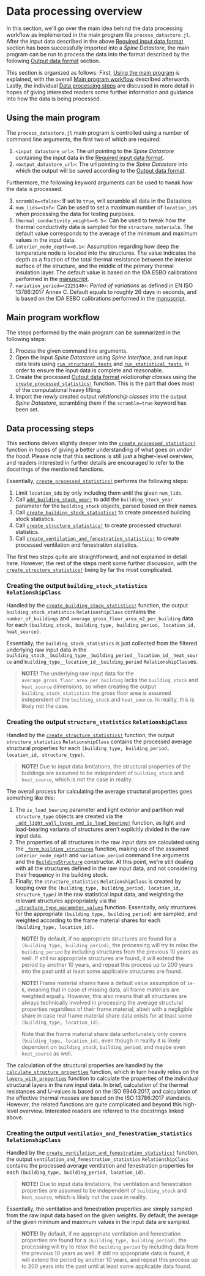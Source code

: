 # Data processing overview

In this section, we'll go over the main idea behind the data processing workflow
as implemented in the main program file `process_datastore.jl`.
After the input data described in the above [Required input data format](@ref)
section has been successfully imported into a *Spine Datastore*,
the main program can be run to process the data into
the format described by the following [Output data format](@ref) section.

This section is organized as follows:
First, [Using the main program](@ref) is explained,
with the overall [Main program workflow](@ref) described afterwards.
Lastly, the individual [Data processing steps](@ref) are discussed in more detail
in hopes of giving interested readers some further information and guidance into
how the data is being processed.


## Using the main program

The `process_datastore.jl` main program is controlled using a number of
command line arguments, the first two of which are required:

1. `<input_datastore_url>`: The url pointing to the *Spine Datastore* containing the input data in the [Required input data format](@ref).
2. `<output_datastore_url>`: The url pointing to the *Spine Datastore* into which the output will be saved according to the [Output data format](@ref).

Furthermore, the following keyword arguments can be used to tweak how the data is processed.

3. `scramble=<false>`: If set to `true`, will scramble all data in the Datastore.
4. `num_lids=<Inf>`: Can be used to set a maximum number of `location_id`s when processing the data for testing purposes.
5. `thermal_conductivity_weight=<0.5>`: Can be used to tweak how the thermal conductivity data is sampled for the `structure_material`s. The default value corresponds to the average of the minimum and maximum values in the input data.
6. `interior_node_depth=<0.1>`: Assumption regarding how deep the temperature node is located into the structures. The value indicates the depth as a fraction of the total thermal resistance between the interior surface of the structure, and the middle of the primary thermal insulation layer. The default value is based on the IDA ESBO calibrations performed in the [manuscript](https://cris.vtt.fi/en/publications/sensitivity-of-a-simple-lumped-capacitance-building-thermal-model).
7. `variation_period=<2225140>`: *Period of variations* as defined in EN ISO 13786:2017 Annex C. Default equals to roughly 26 days in seconds, and is based on the IDA ESBO calibrations performed in the [manuscript](https://cris.vtt.fi/en/publications/sensitivity-of-a-simple-lumped-capacitance-building-thermal-model).


## Main program workflow

The steps performed by the main program can be summarized in the following steps:

1. Process the given command line arguments.
2. Open the input *Spine Datastore* using *Spine Interface*, and run input data tests using [`run_structural_tests`](@ref) and [`run_statistical_tests`](@ref), in order to ensure the input data is complete and reasonable.
3. Create the processed [Output data format](@ref) *relationship classes* using the [`create_processed_statistics!`](@ref) function. This is the part that does most of the computational heavy lifting.
4. Import the newly created output *relationship classes* into the output *Spine Datastore*, scrambling them if the `scramble=true` keyword has been set.


## Data processing steps

This sections delves slightly deeper into the [`create_processed_statistics!`](@ref)
function in hopes of giving a better understanding of what goes on *under the hood*.
Please note that this sections is still just a higher-level overview,
and readers interested in further details are encouraged to refer to the
docstrings of the mentioned functions.

Essentially, [`create_processed_statistics!`](@ref) performs the following steps:

1. Limit `location_id`s by only including them until the given `num_lids`.
2. Call [`add_building_stock_year!`](@ref) to add the `building_stock_year` parameter for the `building_stock` objects, parsed based on their names.
3. Call [`create_building_stock_statistics!`](@ref) to create processed building stock statistics.
4. Call [`create_structure_statistics!`](@ref) to create processed structural statistics.
5. Call [`create_ventilation_and_fenestration_statistics!`](@ref) to create processed ventilation and fenestration statistics.

The first two steps quite are straightforward, and not explained in detail here.
However, the rest of the steps merit some further discussion,
with the [`create_structure_statistics!`](@ref) being by far the most complicated.


### Creating the output `building_stock_statistics` `RelationshipClass`

Handled by the [`create_building_stock_statistics!`](@ref) function,
the output `building_stock_statistics` `RelationshipClass` contains the
`number_of_buildings` and `average_gross_floor_area_m2_per_building` data for
each `(building_stock, building_type, building_period, location_id, heat_source)`.

Essentially, the `building_stock_statistics` is just collected
from the filtered underlying raw input data in the
`building_stock__building_type__building_period__location_id__heat_source`
and `building_type__location_id__building_period` `RelationshipClass`es.

> **NOTE!** The underlying raw input data for the `average_gross_floor_area_per_building` lacks the `building_stock` and `heat_source` dimensions, so when creating the output `building_stock_statistics` the gross floor area is assumed independent of the `building_stock` and `heat_source`. In reality, this is likely not the case.


### Creating the output `structure_statistics` `RelationshipClass`

Handled by the [`create_structure_statistics!`](@ref) function,
the output `structure_statistics` `RelationshipClass` contains the processed
average structural properties for each `(building_type, building_period, location_id, structure_type)`.

> **NOTE!** Due to input data limitations, the structural properties of the buildings are assumed to be independent of `building_stock` and `heat_source`, which is not the case in reality.

The overall process for calculating the average structural properties goes
something like this:

1. The `is_load_bearing` parameter and light exterior and partition wall
`structure_type` objects are created via the [`_add_light_wall_types_and_is_load_bearing!`](@ref) function, as light and load-bearing variants of structures aren't explicitly divided in the raw input data.
2. The properties of all structures in the raw input data are calculated using the [`_form_building_structures`](@ref) function, making use of the assumed `interior_node_depth` and `variation_period` command line arguments and the [`BuildingStructure`](@ref) constructor. At this point, we're still dealing with all the structures defined in the raw input data, and not considering their frequency in the building stock.
3. Finally, the `structure_statistics` `RelationshipClass` is created by looping over the `(building_type, building_period, location_id, structure_type)` in the raw statistical input data, and weighting the relevant structures appropriately via the [`_structure_type_parameter_values`](@ref) function. Essentially, only structures for the appropriate `(building_type, building_period)` are sampled, and weighted according to the frame material shares for each `(building_type, location_id)`.

> **NOTE!** By default, if no appropriate structures are found for a `(building_type, building_period)`, the processing will try to relax the `building_period` by including structures from the previous 10 years as well. If still no appropriate structures are found, it will extend the period by another 10 years, and repeat this process up to 200 years into the past until at least some applicable structures are found.

> **NOTE!** Frame material shares have a default value assumption of `1e-6`, meaning that in case of missing data, all frame materials are weighted equally. However, this also means that all structures are always technically involved in processing the average structural properties regardless of their frame material, albeit with a negligible share in case real frame material share data exists for at least some `(building_type, location_id)`.

> Note that the frame material share data unfortunately only covers `(building_type, location_id)`, even though in reality it is likely dependent on `building_stock`, `building_period`, and maybe even `heat_source` as well.

The calculation of the structural properties are handled by the
[`calculate_structure_properties`](@ref) function,
which in turn heavily relies on the [`layers_with_properties`](@ref) function to
calculate the properties of the individual structural layers in the raw input data.
In brief, calculation of the thermal resistances and U-values is based on the
ISO 6946:2017, and calculation of the effective thermal masses are based on
the ISO 13786:2017 standards.
However, the related functions are quite complicated and beyond this high-level
overview. Interested readers are referred to the docstrings linked above.

### Creating the output `ventilation_and_fenestration_statistics` `RelationshipClass`

Handled by the [`create_ventilation_and_fenestration_statistics!`](@ref) function,
the output `ventilation_and_fenestration_statistics` `RelationshipClass` contains
the processed average ventilation and fenestration properties for each
`(building_type, building_period, location_id)`.

> **NOTE!** Due to input data limitations, the ventilation and fenestration properties are assumed to be independent of `building_stock` and `heat_source`, which is likely not the case in reality.

Essentially, the ventilation and fenestration properties are simply sampled
from the raw input data based on the given weights.
By default, the average of the given mininum and maximum values in the input data
are sampled.

> **NOTE!** By default, if no appropriate ventilation and fenestration properties are found for a `(building_type, building_period)`, the processing will try to relax the `building_period` by including data from the previous 10 years as well. If still no appropriate data is found, it will extend the period by another 10 years, and repeat this process up to 200 years into the past until at least some applicable data found.
